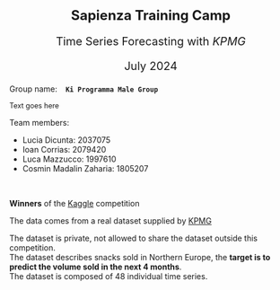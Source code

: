 <div align="center">

<strong style="font-size: 24px;">Sapienza Training Camp</strong>

<p style="font-size: 20px;">Time Series Forecasting with <em>KPMG</em></p>

<p style="font-size: 20px;">July 2024</p>

</div>

Group name: &ensp; **`Ki Programma Male Group`**

<span style="font-size:0.9em;">Text goes here</span>

Team members:

- Lucia Dicunta: 2037075
- Ioan Corrias: 2079420
- Luca Mazzucco: 1997610
- Cosmin Madalin Zaharia: 1805207

<br>

**Winners** of the [Kaggle](https://www.kaggle.com/competitions/sapienza-training-camp-forecasting-2024/leaderboard#) competition

The data comes from a real dataset supplied by [KPMG](https://kpmg.com/it/it/home/insights/2023/03/intelligent-forecasting.html)

The dataset is private, not allowed to share the dataset outside this competition.\
The dataset describes snacks sold in Northern Europe, the **target is to predict the volume sold in the next 4 months**.\
The dataset is composed of 48 individual time series.



